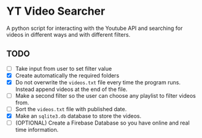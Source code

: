 # YT Video Searcher

A python script for interacting with the Youtube API and searching for videos in different ways and with different filters.

## TODO

- [ ] Take input from user to set filter value
- [x] Create automatically the required folders
- [x] Do not overwrite the `videos.txt` file every time the program runs. Instead append videos at the end of the file.
- [ ] Make a second filter so the user can choose any playlist to filter videos from.
- [ ] Sort the `videos.txt` file with published date.
- [x] Make an `sqlite3.db` database to store the videos.
- [ ] (OPTIONAL) Create a Firebase Database so you have online and real time information.
